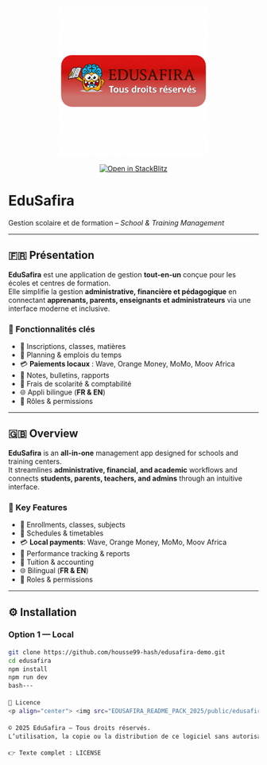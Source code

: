 <p align="center">
  <img src="EDUSAFIRA_README_PACK_2025/public/edusafira-badge.png" 
       alt="EduSafira Badge" width="300"/>
</p>

<p align="center">
  <a href="https://stackblitz.com/github/housse99-hash/edusafira-demo">
    <img src="https://developer.stackblitz.com/img/open_in_stackblitz.svg" alt="Open in StackBlitz"/>
  </a>
</p>

# EduSafira

Gestion scolaire et de formation – *School & Training Management*

---

## 🇫🇷 Présentation

**EduSafira** est une application de gestion **tout-en-un** conçue pour les écoles et centres de formation.  
Elle simplifie la gestion **administrative, financière et pédagogique** en connectant **apprenants, parents, enseignants et administrateurs** via une interface moderne et inclusive.

### 🚀 Fonctionnalités clés
- 🏫 Inscriptions, classes, matières  
- 📅 Planning & emplois du temps  
- 💳 **Paiements locaux** : Wave, Orange Money, MoMo, Moov Africa  
- 📑 Notes, bulletins, rapports  
- 💼 Frais de scolarité & comptabilité  
- 🌐 Appli bilingue (**FR & EN**)  
- 🔐 Rôles & permissions  

---

## 🇬🇧 Overview

**EduSafira** is an **all-in-one** management app designed for schools and training centers.  
It streamlines **administrative, financial, and academic** workflows and connects **students, parents, teachers, and admins** through an intuitive interface.

### 🚀 Key Features
- 🏫 Enrollments, classes, subjects  
- 📅 Schedules & timetables  
- 💳 **Local payments**: Wave, Orange Money, MoMo, Moov Africa  
- 📑 Performance tracking & reports  
- 💼 Tuition & accounting  
- 🌐 Bilingual (**FR & EN**)  
- 🔐 Roles & permissions  

---

## ⚙️ Installation

### Option 1 — Local

```bash
git clone https://github.com/housse99-hash/edusafira-demo.git
cd edusafira
npm install
npm run dev
bash---

📜 Licence
<p align="center"> <img src="EDUSAFIRA_README_PACK_2025/public/edusafira-badge.png" alt="Licence EduSafira – Tous droits réservés" width="220" /> </p>

© 2025 EduSafira – Tous droits réservés.
L’utilisation, la copie ou la distribution de ce logiciel sans autorisation écrite préalable sont strictement interdites.

👉 Texte complet : LICENSE
